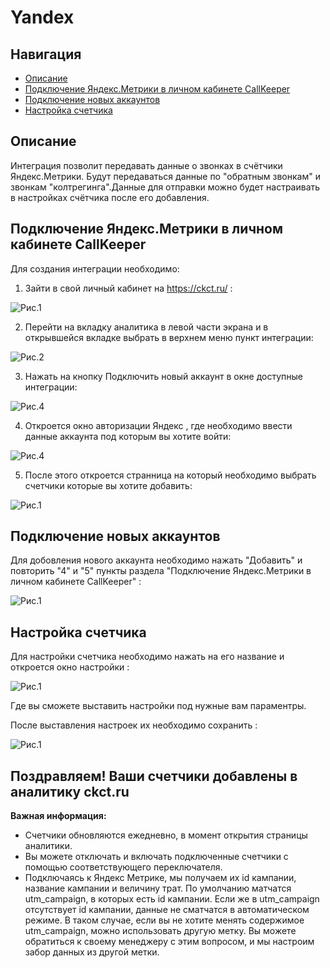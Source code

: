 # Yandex

## Навигация
* [Описание ](#Описание)
* [Подключение Яндекс.Метрики в личном кабинете CallKeeper](#Подключение-Яндекс.Метрики-в-личном-кабинете-CallKeeper)
* [Подключение новых аккаунтов ](#Подключение-новых-аккаунтов)
* [Настройка счетчика ](#Настройка-счетчика)


## Описание

Интеграция позволит передавать данные о звонках в счётчики Яндекс.Метрики. Будут передаваться данные по "обратным звонкам" и звонкам "колтрегинга".Данные для отправки можно будет настраивать в настройках счётчика после его добавления.

## Подключение Яндекс.Метрики в личном кабинете CallKeeper

Для создания интеграции необходимо:

1. Зайти в свой личный кабинет на https://ckct.ru/ :

![Рис.1](images/LK_CT_1.jpg)

2. Перейти на вкладку аналитика в левой части экрана и в открывшейся вкладке выбрать в верхнем меню пункт интеграции:

![Рис.2](images/inter_1.jpg)

3. Нажать на кнопку Подключить новый аккаунт в окне доступные интеграции:

![Рис.4](images/add_akk_1.jpg)

4. Откроется окно авторизации Яндекс , где необходимо ввести данные аккаунта под которым вы хотите войти:

![Рис.4](images/login_1.jpg)

5. После этого откроется странница на который необходимо выбрать счетчики которые вы хотите добавить: 

![Рис.1](images/shetshik.png)

## Подключение новых аккаунтов 

 Для добовления нового аккаунта необходимо нажать "Добавить" и повторить "4" и "5" пункты раздела "Подключение Яндекс.Метрики в личном кабинете CallKeeper" :

![Рис.1](images/glavnai_1.png)

## Настройка счетчика

Для настройки счетчика необходимо нажать на его название и откроется окно настройки : 

![Рис.1](images/seting.png)

Где вы сможете выставить настройки под нужные вам параментры.

После выставления настроек их необходимо сохранить :

![Рис.1](images/save.png)


## Поздравляем! Ваши счетчики добавлены в аналитику ckct.ru

**Важная информация:**

* Счетчики обновляются ежедневно, в момент открытия страницы аналитики. 
* Вы можете отключать и включать подключенные счетчики с помощью соответствующего переключателя.
* Подключаясь к Яндекс Метрике, мы получаем их id кампании, название кампании и величину трат. По умолчанию матчатся utm_campaign, в которых есть id кампании.
Если же в utm_campaign отсутствует id кампании, данные не сматчатся в автоматическом режиме. В таком случае, если вы не хотите менять содержимое
utm_campaign, можно использовать другую метку. Вы можете обратиться к своему менеджеру с этим вопросом, и мы настроим забор данных из другой метки.
